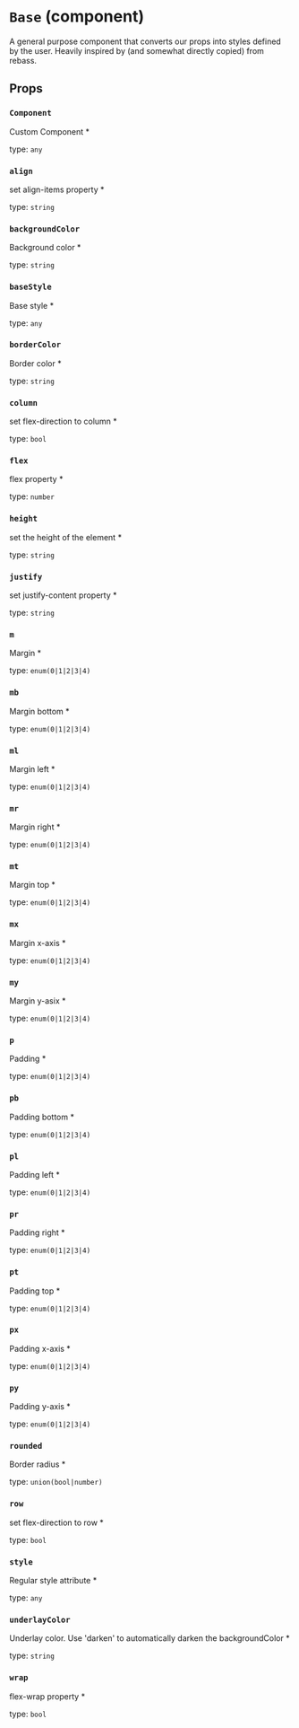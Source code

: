 `Base` (component)
==================

A general purpose component that converts our props into styles
defined by the user. Heavily inspired by (and somewhat directly copied)
from rebass.

Props
-----

### `Component`

Custom Component *

type: `any`


### `align`

set align-items property *

type: `string`


### `backgroundColor`

Background color *

type: `string`


### `baseStyle`

Base style *

type: `any`


### `borderColor`

Border color *

type: `string`


### `column`

set flex-direction to column *

type: `bool`


### `flex`

flex property *

type: `number`


### `height`

set the height of the element *

type: `string`


### `justify`

set justify-content property *

type: `string`


### `m`

Margin *

type: `enum(0|1|2|3|4)`


### `mb`

Margin bottom *

type: `enum(0|1|2|3|4)`


### `ml`

Margin left *

type: `enum(0|1|2|3|4)`


### `mr`

Margin right *

type: `enum(0|1|2|3|4)`


### `mt`

Margin top *

type: `enum(0|1|2|3|4)`


### `mx`

Margin x-axis *

type: `enum(0|1|2|3|4)`


### `my`

Margin y-asix *

type: `enum(0|1|2|3|4)`


### `p`

Padding *

type: `enum(0|1|2|3|4)`


### `pb`

Padding bottom *

type: `enum(0|1|2|3|4)`


### `pl`

Padding left *

type: `enum(0|1|2|3|4)`


### `pr`

Padding right *

type: `enum(0|1|2|3|4)`


### `pt`

Padding top *

type: `enum(0|1|2|3|4)`


### `px`

Padding x-axis *

type: `enum(0|1|2|3|4)`


### `py`

Padding y-axis *

type: `enum(0|1|2|3|4)`


### `rounded`

Border radius *

type: `union(bool|number)`


### `row`

set flex-direction to row *

type: `bool`


### `style`

Regular style attribute *

type: `any`


### `underlayColor`

Underlay color. Use 'darken' to automatically darken the backgroundColor *

type: `string`


### `wrap`

flex-wrap property *

type: `bool`

